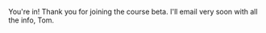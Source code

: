 ---
---

You're in! Thank you for joining the course beta. I'll email very soon with all the info, Tom.